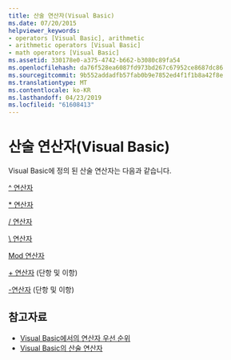 ```yaml
---
title: 산술 연산자(Visual Basic)
ms.date: 07/20/2015
helpviewer_keywords:
- operators [Visual Basic], arithmetic
- arithmetic operators [Visual Basic]
- math operators [Visual Basic]
ms.assetid: 330178e0-a375-4742-b662-b3080c89fa54
ms.openlocfilehash: da76f528ea6087fd973bd267c67952ce8687dc86
ms.sourcegitcommit: 9b552addadfb57fab0b9e7852ed4f1f1b8a42f8e
ms.translationtype: MT
ms.contentlocale: ko-KR
ms.lasthandoff: 04/23/2019
ms.locfileid: "61608413"
---
```

# <a name="arithmetic-operators-visual-basic"></a>산술 연산자(Visual Basic)
Visual Basic에 정의 된 산술 연산자는 다음과 같습니다.  
  
 [^ 연산자](../../../visual-basic/language-reference/operators/exponentiation-operator.md)  
  
 [* 연산자](../../../visual-basic/language-reference/operators/multiplication-operator.md)  
  
 [/ 연산자](../../../visual-basic/language-reference/operators/floating-point-division-operator.md)  
  
 [\ 연산자](../../../visual-basic/language-reference/operators/integer-division-operator.md)  
  
 [Mod 연산자](../../../visual-basic/language-reference/operators/mod-operator.md)  
  
 [+ 연산자](../../../visual-basic/language-reference/operators/addition-operator.md) (단항 및 이항)  
  
 [-연산자](../../../visual-basic/language-reference/operators/subtraction-operator.md) (단항 및 이항)  
  
## <a name="see-also"></a>참고자료

- [Visual Basic에서의 연산자 우선 순위](../../../visual-basic/language-reference/operators/operator-precedence.md)
- [Visual Basic의 산술 연산자](../../../visual-basic/programming-guide/language-features/operators-and-expressions/arithmetic-operators.md)

